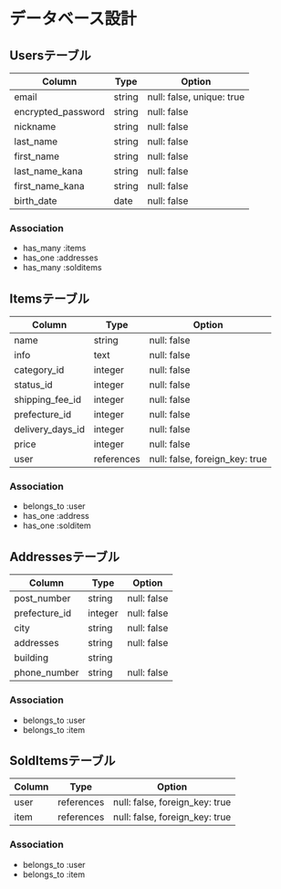 # データベース設計

## Usersテーブル
| Column             | Type     | Option                    |
| -------------------|----------|---------------------------|
| email              | string   | null: false, unique: true |
| encrypted_password | string   | null: false               |
| nickname           | string   | null: false               |
| last_name          | string   | null: false               |
| first_name         | string   | null: false               |
| last_name_kana     | string   | null: false               |
| first_name_kana    | string   | null: false               |
| birth_date         | date     | null: false               |

### Association

- has_many :items
- has_one :addresses
- has_many :solditems

## Itemsテーブル
| Column             | Type        | Option                   |
| -------------------|-------------|--------------------------|
| name               | string      | null: false              |
| info               | text        | null: false              |
| category_id        | integer     | null: false              |
| status_id          | integer     | null: false              |
| shipping_fee_id    | integer     | null: false              |
| prefecture_id      | integer     | null: false              |
| delivery_days_id   | integer     | null: false              |
| price              | integer     | null: false              |
| user               | references  | null: false, foreign_key: true |

### Association
- belongs_to :user
- has_one :address
- has_one :solditem

## Addressesテーブル
| Column             | Type        | Option                   |
| -------------------|-------------|--------------------------|
| post_number        | string      | null: false              |
| prefecture_id      | integer     | null: false              |
| city               | string      | null: false              |
| addresses          | string      | null: false              |
| building           | string      |                          |
| phone_number       | string      | null: false              |

### Association
- belongs_to :user
- belongs_to :item


## SoldItemsテーブル
| Column             | Type        | Option                         |
| -------------------|-------------|--------------------------------|
| user               | references  | null: false, foreign_key: true |
| item               | references  | null: false, foreign_key: true |

### Association
- belongs_to :user
- belongs_to :item